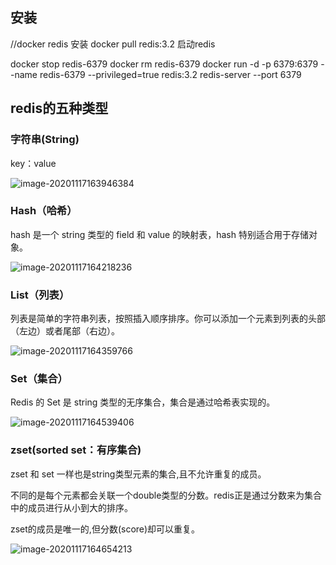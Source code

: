 ## 安装

//docker redis 安装
docker pull redis:3.2
启动redis

docker stop redis-6379
docker rm redis-6379
docker run -d -p 6379:6379  --name redis-6379  --privileged=true redis:3.2 redis-server --port 6379



## redis的五种类型

### 字符串(String)

key：value

![image-20201117163946384](C:\Users\yaoxi\AppData\Roaming\Typora\typora-user-images\image-20201117163946384.png)



### Hash（哈希）

hash 是一个 string 类型的 field 和 value 的映射表，hash 特别适合用于存储对象。

![image-20201117164218236](C:\Users\yaoxi\AppData\Roaming\Typora\typora-user-images\image-20201117164218236.png)

### List（列表）

列表是简单的字符串列表，按照插入顺序排序。你可以添加一个元素到列表的头部（左边）或者尾部（右边）。

![image-20201117164359766](C:\Users\yaoxi\AppData\Roaming\Typora\typora-user-images\image-20201117164359766.png)

### Set（集合）

Redis 的 Set 是 string 类型的无序集合，集合是通过哈希表实现的。

![image-20201117164539406](C:\Users\yaoxi\AppData\Roaming\Typora\typora-user-images\image-20201117164539406.png)



### zset(sorted set：有序集合)

 zset 和 set 一样也是string类型元素的集合,且不允许重复的成员。

不同的是每个元素都会关联一个double类型的分数。redis正是通过分数来为集合中的成员进行从小到大的排序。

zset的成员是唯一的,但分数(score)却可以重复。

![image-20201117164654213](C:\Users\yaoxi\AppData\Roaming\Typora\typora-user-images\image-20201117164654213.png)